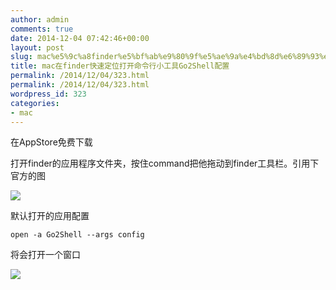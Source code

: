 ```yaml
---
author: admin
comments: true
date: 2014-12-04 07:42:46+00:00
layout: post
slug: mac%e5%9c%a8finder%e5%bf%ab%e9%80%9f%e5%ae%9a%e4%bd%8d%e6%89%93%e5%bc%80%e5%91%bd%e4%bb%a4%e8%a1%8c%e5%b0%8f%e5%b7%a5%e5%85%b7go2shell%e9%85%8d%e7%bd%ae
title: mac在finder快速定位打开命令行小工具Go2Shell配置
permalink: /2014/12/04/323.html
permalink: /2014/12/04/323.html
wordpress_id: 323
categories:
- mac
---
```


在AppStore免费下载

打开finder的应用程序文件夹，按住command把他拖动到finder工具栏。引用下官方的图

![](http://zipzapmac.com/system/datas/293/original/go2shell-screen1.jpg?1354260285)

默认打开的应用配置

    
    open -a Go2Shell --args config


将会打开一个窗口

![](http://zipzapmac.com/system/datas/295/original/go2shell-screen3.jpg?1354260285)
